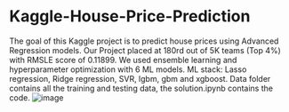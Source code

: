 # Kaggle-House-Price-Prediction
The goal of this Kaggle project is to predict house prices using Advanced Regression models.
Our Project placed at 180rd out of 5K teams (Top 4%) with RMSLE score of 0.11899. We used ensemble learning and hyperparameter optimization with 6 ML models. 
ML stack: Lasso regression, Ridge regression, SVR, lgbm, gbm and xgboost.
Data folder contains all the training and testing data, the solution.ipynb contains the code.
![image](https://user-images.githubusercontent.com/63466198/144099075-7abe03fa-b4c4-4915-b813-e116c944b6d6.png)

